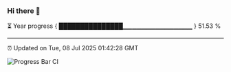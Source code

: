 ### Hi there 👋

⏳ Year progress { ███████████████▁▁▁▁▁▁▁▁▁▁▁▁▁▁▁ } 51.53 %

---

⏰ Updated on Tue, 08 Jul 2025 01:42:28 GMT

![Progress Bar CI](https://github.com/liununu/liununu/workflows/Progress%20Bar%20CI/badge.svg)
